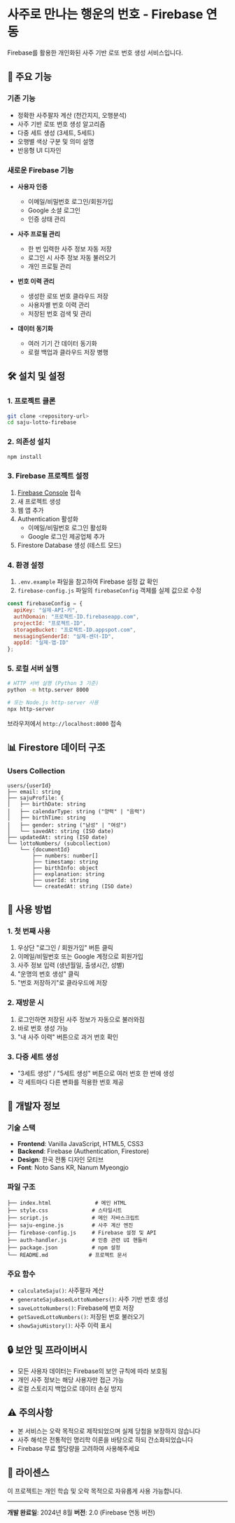 # 사주로 만나는 행운의 번호 - Firebase 연동

Firebase를 활용한 개인화된 사주 기반 로또 번호 생성 서비스입니다.

## 🚀 주요 기능

### 기존 기능
- 정확한 사주팔자 계산 (천간지지, 오행분석)
- 사주 기반 로또 번호 생성 알고리즘
- 다중 세트 생성 (3세트, 5세트)
- 오행별 색상 구분 및 의미 설명
- 반응형 UI 디자인

### 새로운 Firebase 기능
- **사용자 인증**
  - 이메일/비밀번호 로그인/회원가입
  - Google 소셜 로그인
  - 인증 상태 관리

- **사주 프로필 관리**
  - 한 번 입력한 사주 정보 자동 저장
  - 로그인 시 사주 정보 자동 불러오기
  - 개인 프로필 관리

- **번호 이력 관리**
  - 생성한 로또 번호 클라우드 저장
  - 사용자별 번호 이력 관리
  - 저장된 번호 검색 및 관리

- **데이터 동기화**
  - 여러 기기 간 데이터 동기화
  - 로컬 백업과 클라우드 저장 병행

## 🛠️ 설치 및 설정

### 1. 프로젝트 클론
```bash
git clone <repository-url>
cd saju-lotto-firebase
```

### 2. 의존성 설치
```bash
npm install
```

### 3. Firebase 프로젝트 설정
1. [Firebase Console](https://console.firebase.google.com/) 접속
2. 새 프로젝트 생성
3. 웹 앱 추가
4. Authentication 활성화
   - 이메일/비밀번호 로그인 활성화
   - Google 로그인 제공업체 추가
5. Firestore Database 생성 (테스트 모드)

### 4. 환경 설정
1. `.env.example` 파일을 참고하여 Firebase 설정 값 확인
2. `firebase-config.js` 파일의 `firebaseConfig` 객체를 실제 값으로 수정

```javascript
const firebaseConfig = {
  apiKey: "실제-API-키",
  authDomain: "프로젝트-ID.firebaseapp.com",
  projectId: "프로젝트-ID",
  storageBucket: "프로젝트-ID.appspot.com",
  messagingSenderId: "실제-센더-ID",
  appId: "실제-앱-ID"
};
```

### 5. 로컬 서버 실행
```bash
# HTTP 서버 실행 (Python 3 기준)
python -m http.server 8000

# 또는 Node.js http-server 사용
npx http-server
```

브라우저에서 `http://localhost:8000` 접속

## 📊 Firestore 데이터 구조

### Users Collection
```
users/{userId}
├── email: string
├── sajuProfile: {
│   ├── birthDate: string
│   ├── calendarType: string ("양력" | "음력")
│   ├── birthTime: string
│   ├── gender: string ("남성" | "여성")
│   └── savedAt: string (ISO date)
├── updatedAt: string (ISO date)
└── lottoNumbers/ (subcollection)
    └── {documentId}
        ├── numbers: number[]
        ├── timestamp: string
        ├── birthInfo: object
        ├── explanation: string
        ├── userId: string
        └── createdAt: string (ISO date)
```

## 🎯 사용 방법

### 1. 첫 번째 사용
1. 우상단 "로그인 / 회원가입" 버튼 클릭
2. 이메일/비밀번호 또는 Google 계정으로 회원가입
3. 사주 정보 입력 (생년월일, 출생시간, 성별)
4. "운명의 번호 생성" 클릭
5. "번호 저장하기"로 클라우드에 저장

### 2. 재방문 시
1. 로그인하면 저장된 사주 정보가 자동으로 불러와짐
2. 바로 번호 생성 가능
3. "내 사주 이력" 버튼으로 과거 번호 확인

### 3. 다중 세트 생성
- "3세트 생성" / "5세트 생성" 버튼으로 여러 번호 한 번에 생성
- 각 세트마다 다른 변화를 적용한 번호 제공

## 🔧 개발자 정보

### 기술 스택
- **Frontend**: Vanilla JavaScript, HTML5, CSS3
- **Backend**: Firebase (Authentication, Firestore)
- **Design**: 한국 전통 디자인 모티브
- **Font**: Noto Sans KR, Nanum Myeongjo

### 파일 구조
```
├── index.html              # 메인 HTML
├── style.css              # 스타일시트 
├── script.js              # 메인 자바스크립트
├── saju-engine.js         # 사주 계산 엔진
├── firebase-config.js     # Firebase 설정 및 API
├── auth-handler.js        # 인증 관련 UI 핸들러
├── package.json           # npm 설정
└── README.md             # 프로젝트 문서
```

### 주요 함수
- `calculateSaju()`: 사주팔자 계산
- `generateSajuBasedLottoNumbers()`: 사주 기반 번호 생성
- `saveLottoNumbers()`: Firebase에 번호 저장
- `getSavedLottoNumbers()`: 저장된 번호 불러오기
- `showSajuHistory()`: 사주 이력 표시

## 🔒 보안 및 프라이버시

- 모든 사용자 데이터는 Firebase의 보안 규칙에 따라 보호됨
- 개인 사주 정보는 해당 사용자만 접근 가능
- 로컬 스토리지 백업으로 데이터 손실 방지

## ⚠️ 주의사항

- 본 서비스는 오락 목적으로 제작되었으며 실제 당첨을 보장하지 않습니다
- 사주 해석은 전통적인 명리학 이론을 바탕으로 하되 간소화되었습니다
- Firebase 무료 할당량을 고려하여 사용해주세요

## 📝 라이센스

이 프로젝트는 개인 학습 및 오락 목적으로 자유롭게 사용 가능합니다.

---

**개발 완료일**: 2024년 8월
**버전**: 2.0 (Firebase 연동 버전)
